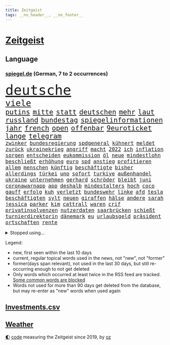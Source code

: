 ```yaml
---
title: Zeitgeist
tags: __no_header__, __no_footer__
---
```


# [Zeitgeist](https://oliz.io/zeitgeist/)

## Language

<h3><a href="https://www.spiegel.de" target="_blank">spiegel.de</a> (German, 7 to 2 occurrences)</h3>
<p style="font-family:monospace">
<span style="font-size:32pt"><a href="news_links.html#deutsche" class="current">deutsche</a></span>
<br>
<span style="font-size:20pt"><a href="news_links.html#viele" class="current">viele</a></span>
<br>
<span style="font-size:16pt"><a href="news_links.html#putins" class="current">putins</a></span>
<span style="font-size:16pt"><a href="news_links.html#mitte" class="current">mitte</a></span>
<span style="font-size:16pt"><a href="news_links.html#statt" class="current">statt</a></span>
<span style="font-size:16pt"><a href="news_links.html#deutschen" class="current">deutschen</a></span>
<span style="font-size:16pt"><a href="news_links.html#mehr" class="current">mehr</a></span>
<span style="font-size:16pt"><a href="news_links.html#laut" class="current">laut</a></span>
<span style="font-size:16pt"><a href="news_links.html#russland" class="current">russland</a></span>
<span style="font-size:16pt"><a href="news_links.html#bundestag" class="current">bundestag</a></span>
<span style="font-size:16pt"><a href="news_links.html#spiegelinformationen" class="current">spiegelinformationen</a></span>
<span style="font-size:16pt"><a href="news_links.html#jahr" class="current">jahr</a></span>
<span style="font-size:16pt"><a href="news_links.html#french" class="current">french</a></span>
<span style="font-size:16pt"><a href="news_links.html#open" class="current">open</a></span>
<span style="font-size:16pt"><a href="news_links.html#offenbar" class="current">offenbar</a></span>
<span style="font-size:16pt"><a href="news_links.html#9euroticket" class="current">9euroticket</a></span>
<span style="font-size:16pt"><a href="news_links.html#lange" class="current">lange</a></span>
<span style="font-size:16pt"><a href="news_links.html#telegram" class="current">telegram</a></span>
<br>
<span style="font-size:12pt"><a href="news_links.html#zwinker" class="new">zwinker</a></span>
<span style="font-size:12pt"><a href="news_links.html#bundesregierung" class="current">bundesregierung</a></span>
<span style="font-size:12pt"><a href="news_links.html#spdgeneral" class="new">spdgeneral</a></span>
<span style="font-size:12pt"><a href="news_links.html#kühnert" class="current">kühnert</a></span>
<span style="font-size:12pt"><a href="news_links.html#meldet" class="current">meldet</a></span>
<span style="font-size:12pt"><a href="news_links.html#zurück" class="current">zurück</a></span>
<span style="font-size:12pt"><a href="news_links.html#ukrainekrieg" class="current">ukrainekrieg</a></span>
<span style="font-size:12pt"><a href="news_links.html#angriff" class="current">angriff</a></span>
<span style="font-size:12pt"><a href="news_links.html#macht" class="current">macht</a></span>
<span style="font-size:12pt"><a href="news_links.html#2022" class="current">2022</a></span>
<span style="font-size:12pt"><a href="news_links.html#ich" class="current">ich</a></span>
<span style="font-size:12pt"><a href="news_links.html#inflation" class="current">inflation</a></span>
<span style="font-size:12pt"><a href="news_links.html#sorgen" class="current">sorgen</a></span>
<span style="font-size:12pt"><a href="news_links.html#entscheiden" class="current">entscheiden</a></span>
<span style="font-size:12pt"><a href="news_links.html#eukommission" class="current">eukommission</a></span>
<span style="font-size:12pt"><a href="news_links.html#öl" class="current">öl</a></span>
<span style="font-size:12pt"><a href="news_links.html#neue" class="current">neue</a></span>
<span style="font-size:12pt"><a href="news_links.html#mindestlohn" class="current">mindestlohn</a></span>
<span style="font-size:12pt"><a href="news_links.html#beschließt" class="current">beschließt</a></span>
<span style="font-size:12pt"><a href="news_links.html#erhöhung" class="current">erhöhung</a></span>
<span style="font-size:12pt"><a href="news_links.html#euro" class="current">euro</a></span>
<span style="font-size:12pt"><a href="news_links.html#spd" class="current">spd</a></span>
<span style="font-size:12pt"><a href="news_links.html#anstieg" class="current">anstieg</a></span>
<span style="font-size:12pt"><a href="news_links.html#profitieren" class="current">profitieren</a></span>
<span style="font-size:12pt"><a href="news_links.html#allem" class="current">allem</a></span>
<span style="font-size:12pt"><a href="news_links.html#menschen" class="current">menschen</a></span>
<span style="font-size:12pt"><a href="news_links.html#künftig" class="current">künftig</a></span>
<span style="font-size:12pt"><a href="news_links.html#beschäftigte" class="current">beschäftigte</a></span>
<span style="font-size:12pt"><a href="news_links.html#bisher" class="current">bisher</a></span>
<span style="font-size:12pt"><a href="news_links.html#allerdings" class="current">allerdings</a></span>
<span style="font-size:12pt"><a href="news_links.html#türkei" class="current">türkei</a></span>
<span style="font-size:12pt"><a href="news_links.html#uno" class="current">uno</a></span>
<span style="font-size:12pt"><a href="news_links.html#sofort" class="current">sofort</a></span>
<span style="font-size:12pt"><a href="news_links.html#turkiye" class="new">turkiye</a></span>
<span style="font-size:12pt"><a href="news_links.html#außenhandel" class="new">außenhandel</a></span>
<span style="font-size:12pt"><a href="news_links.html#ukraine" class="current">ukraine</a></span>
<span style="font-size:12pt"><a href="news_links.html#unternehmen" class="current">unternehmen</a></span>
<span style="font-size:12pt"><a href="news_links.html#gerhard" class="current">gerhard</a></span>
<span style="font-size:12pt"><a href="news_links.html#schröder" class="current">schröder</a></span>
<span style="font-size:12pt"><a href="news_links.html#bleibt" class="current">bleibt</a></span>
<span style="font-size:12pt"><a href="news_links.html#juni" class="current">juni</a></span>
<span style="font-size:12pt"><a href="news_links.html#coronawarnapp" class="new">coronawarnapp</a></span>
<span style="font-size:12pt"><a href="news_links.html#app" class="current">app</a></span>
<span style="font-size:12pt"><a href="news_links.html#deshalb" class="current">deshalb</a></span>
<span style="font-size:12pt"><a href="news_links.html#mindestalters" class="new">mindestalters</a></span>
<span style="font-size:12pt"><a href="news_links.html#hoch" class="current">hoch</a></span>
<span style="font-size:12pt"><a href="news_links.html#coco" class="new">coco</a></span>
<span style="font-size:12pt"><a href="news_links.html#gauff" class="new">gauff</a></span>
<span style="font-size:12pt"><a href="news_links.html#erfolg" class="current">erfolg</a></span>
<span style="font-size:12pt"><a href="news_links.html#kuh" class="current">kuh</a></span>
<span style="font-size:12pt"><a href="news_links.html#verletzt" class="current">verletzt</a></span>
<span style="font-size:12pt"><a href="news_links.html#bundeswehr" class="current">bundeswehr</a></span>
<span style="font-size:12pt"><a href="news_links.html#linke" class="current">linke</a></span>
<span style="font-size:12pt"><a href="news_links.html#afd" class="current">afd</a></span>
<span style="font-size:12pt"><a href="news_links.html#tesla" class="current">tesla</a></span>
<span style="font-size:12pt"><a href="news_links.html#beschäftigten" class="current">beschäftigten</a></span>
<span style="font-size:12pt"><a href="news_links.html#sylt" class="current">sylt</a></span>
<span style="font-size:12pt"><a href="news_links.html#neuen" class="current">neuen</a></span>
<span style="font-size:12pt"><a href="news_links.html#giraffen" class="new">giraffen</a></span>
<span style="font-size:12pt"><a href="news_links.html#hälse" class="new">hälse</a></span>
<span style="font-size:12pt"><a href="news_links.html#andere" class="current">andere</a></span>
<span style="font-size:12pt"><a href="news_links.html#sarah" class="current">sarah</a></span>
<span style="font-size:12pt"><a href="news_links.html#jessica" class="current">jessica</a></span>
<span style="font-size:12pt"><a href="news_links.html#parker" class="new">parker</a></span>
<span style="font-size:12pt"><a href="news_links.html#kim" class="current">kim</a></span>
<span style="font-size:12pt"><a href="news_links.html#cattrall" class="new">cattrall</a></span>
<span style="font-size:12pt"><a href="news_links.html#waren" class="current">waren</a></span>
<span style="font-size:12pt"><a href="news_links.html#crif" class="new">crif</a></span>
<span style="font-size:12pt"><a href="news_links.html#privatinsolvenzen" class="new">privatinsolvenzen</a></span>
<span style="font-size:12pt"><a href="news_links.html#nutzerdaten" class="current">nutzerdaten</a></span>
<span style="font-size:12pt"><a href="news_links.html#saarbrücken" class="current">saarbrücken</a></span>
<span style="font-size:12pt"><a href="news_links.html#schießt" class="current">schießt</a></span>
<span style="font-size:12pt"><a href="news_links.html#turnierdirektorin" class="new">turnierdirektorin</a></span>
<span style="font-size:12pt"><a href="news_links.html#dänemark" class="current">dänemark</a></span>
<span style="font-size:12pt"><a href="news_links.html#eu" class="current">eu</a></span>
<span style="font-size:12pt"><a href="news_links.html#urlaubsgeld" class="new">urlaubsgeld</a></span>
<span style="font-size:12pt"><a href="news_links.html#präsident" class="current">präsident</a></span>
<span style="font-size:12pt"><a href="news_links.html#ortschaften" class="new">ortschaften</a></span>
<span style="font-size:12pt"><a href="news_links.html#rente" class="current">rente</a></span>
</p>
<details>
<summary>Stopped using...</summary>
<p class="former" style="font-size:12pt">
benjamin(590) einiges(590) früh(590) unmöglich(590) entschuldigt(589) erfolgreich(589) neuseeland(589) scheuer(589) sonne(588) unterschiede(588) vorsitzende(588) armenien(587) entwicklungen(587) feierte(587) kauft(587) manchen(587) niederländische(587) trauer(587) weise(587) arsenal(586) beruf(586) einstieg(586) geboren(586) konfrontiert(586) konzept(586) paare(586) persönliche(586) ruhe(586) sturz(586) verlief(586) äußerungen(586) bernd(585) echte(585) flieht(585) frank(585) gewerkschaft(585) jahrzehnten(585) leisten(585) ernst(584) fortschritt(584) geboten(584) gegenseitig(584) jüngste(584) konzernchef(584) schiedsrichter(584) sicherheitskräfte(584) sturm(584) szene(584) terroristen(584) tests(584) treffer(584) usgericht(584) 150(583) bisschen(583) diskutieren(583) dubai(583) erfahrung(583) erscheinen(583) fahrt(583) hinaus(583) höheren(583) ikone(583) infizierte(583) jagd(583) juventus(583) mangelt(583) minderjährige(583) stefan(583) unruhen(583) vollständig(583) ausflug(582) betriebe(582) bundestags(582) coronatest(582) erzielt(582) grünheide(582) nachspiel(582) schwangerschaft(582) tweet(582) anbieten(581) elfmeter(581) herzogin(581) humanitäre(581) internationaler(581) maximal(581) plaßmann(581) stuttmann(581) worauf(581) ziemlich(581) 7(580) abgesetzt(580) beschimpft(580) hunde(580) illegalen(580) kollaps(580) rechtsextremisten(580) tödliche(580) wirkt(580) wohnen(580) europäischer(579) geräte(579) kostet(579) laschet(579) opfern(579) tagelang(579) weisen(579) anschließend(578) antarktis(578) behandeln(578) endgültig(578) gelegenheit(578) genutzt(578) verteidigung(578) 43(577) beispielen(577) dachte(577) debatten(577) gemeinsamen(577) kolumnist(577) kraftvoll(577) literatur(577) pflege(577) rekordhoch(577) schnee(577) tauchen(577) beleidigt(576) dementiert(576) geklärt(576) hände(576) klein(576) kontrolliert(576) reagierten(576) restaurants(576) tötet(576) beachten(575) brutal(575) gastgeber(575) hunderten(575) leitet(575) milliarde(575) sächsischen(575) verspielt(575) vorstellen(575) ausschuss(574) einziehen(574) nürnberg(574) schriftstellerin(574) ärgert(574) fakten(573) flüchtlingen(573) genehmigung(573) meinungsfreiheit(573) staats(573) verstärken(573) weltwirtschaft(573) autoindustrie(572) feuerwehrleute(572) haushalte(572) sportlerinnen(572) trauen(572) verdächtigt(572) 45(571) fortgesetzt(571) kindes(571) pflegekräfte(571) privat(571) ermordeten(570) forschung(570) patient(570) schuss(570) regiert(569) drastische(568) einiger(568) polnische(568) vaters(568) verbindet(568) zimmer(568) coronapolitik(567) immunität(567) nase(567) verwandelt(567) 4(566) clemens(566) dämpfer(566) entsetzen(566) gesamten(566) küstenwache(566) signalisiert(566) hielten(565) indonesien(565) umweltschutz(565) dominanz(564) kommunistische(564) le(564) aufgetaucht(563) auktion(563) landete(563) pkw(563) älteren(563) spitzenreiter(562) analysiert(561) antonio(561) bestmarke(561) fan(561) laufenden(561) fürth(560) probe(560) strenge(559) stimmten(558) erschießt(557) umfragewerte(557) mitarbeiterin(556) pushbacks(556) legende(555) pleite(555) vorteile(555) fußballwm(554) kassierte(554) niederländischen(554) schlugen(554) generalbundesanwalt(552) heutigen(552) football(551) verfassungsgericht(551) erfährt(550) halbe(550) zeigten(548) atomkraft(547) zuspruch(547) festhalten(545) gesetzliche(545) ungeklärt(545) einblick(544) katharina(543) munition(542) geblieben(541) vertraute(541) einblicke(538) palmer(538) athletinnen(536) entbrannt(534) flug(534) pentagon(533) sprit(532) weitreichende(531) sammeln(529) spacex(527) rolf(525) entführt(524) suv(524) coronafolgen(523) vereins(522) tolle(521) wmtitel(521) rechter(520) cdu/csu(517) aggressiv(516) ausgemacht(516) behindert(511) pfleger(510) 15jährige(505) auslieferung(505) 150000(498) spritze(491) irgendwie(488) fotografiert(472) klettert(471) nationalpark(457) ausstellung(455) neonazis(455) entzogen(449) wolken(447) autobahnen(444) günstig(442) neuanfang(438) fängt(435) happy(421) pressefreiheit(416) beleidigte(406) unterschiedliche(403) finanziert(390) nötigen(378) afghanischen(372) stolpert(367) 38(357) gefälscht(353) ungeimpfte(352) tendenzen(350) unglaublich(344) umfassende(335) chipmangel(333) lokal(333) träumt(331) fotografen(328) staatspräsidenten(326) vorerkrankungen(324) delta(322) arme(321) füllen(317) jahrelange(317) parteispitze(317) white(313) spiegelpodcast(312) assange(311) 2005(310) spitzenpolitiker(309) mächtigen(304) chaotischen(303) verurteilung(303) heiraten(302) wunderkind(299) ermordung(294) karrierecoach(294) sorgten(294) gewürdigt(293) konzentriert(292) rohstoff(289) bezieht(287) pegasus(287) vertretung(285) winde(285) zerstörten(285) revier(282) topmanager(282) nrwministerpräsident(281) gestern(277) nicole(277) rutscht(276) staatskonzern(273) lauf(270) musks(270) 400000(268) alternative(268) drauf(267) chappatte(266) stehlen(265) rights(264) watch(264) fische(263) beobachter(262) z(260) drehte(259) gewohnt(259) hessens(259) müttern(259) scholz'(259) tabellenführer(259) king(258) 2025(252) staatsbesuch(252) tabellenführung(251) ernüchternd(250) gefiel(248) 115(245) verstärkung(245) ausreisen(244) böse(243) instanz(243) lka(243) gysi(242) operationen(242) pfizer(242) krieger(241) fehlender(240) gerichtsurteil(240) zuwachs(240) heilen(239) gleichen(238) gesetzesänderung(237) telefoniert(237) autoritäre(236) arten(235) fracht(234) messe(234) nackt(234) trage(234) zwecke(234) bundestagsdebatte(233) bali(232) deaktiviert(232) feministin(230) kleinere(230) überraschte(230) coronaprotest(229) demut(227) basketballstar(226) empfing(225) auszubildende(224) ham(222) unterhaus(221) wesen(220) gestiegenen(219) lithium(219) erneutes(218) franz(218) gefeuert(218) krankenkassen(217) arbeitslosen(215) vermitteln(215) alarmieren(214) mützenich(213) einschüchtern(211) 78(209) organisieren(209) gaspreisen(208) grundlegende(208) kongo(208) verheerendes(207) bestimmen(206) eingedrungen(206) bedrängt(205) bernhard(205) dan(205) herunter(205) menschheit(205) parlamentarier(204) coronalage(202) eingefroren(202) wirksam(201) spielzeug(199) größtem(198) radikaler(198) verstorbene(198) aufpassen(197) bayernprofi(196) versenkt(196) luftwaffe(195) oberlandesgericht(195) booster(194) legendäre(193) verlobt(191) masked(189) preisverleihung(189) immobilienbesitzer(188) meldungen(188) thorsten(188) kritikern(187) baldwin(186) menschenrechtsorganisation(186) tödlichem(186) bekannteste(185) geschaut(184) summen(183) verwehrt(183) zeichner(182) hotspur(181) mehrheitlich(181) perfekt(181) ablehnung(180) feuerte(179) kürzer(179) ungestört(179) eegumlage(178) frisst(178) amanda(177) schier(177) verschwörungstheorien(177) boykottieren(176) michel(176) tatortvote(175) ausschließen(174) wirtschaftsmetropole(174) erlaubte(173) teslaaktien(173) tommy(173) wirtschaftlich(173) rudolf(172) karneval(171) lebenslang(171) extremer(170) tories(170) strompreise(169) einladung(168) mail(168) welten(168) dutzenden(167) oskar(167) otto(167) rekordzahl(167) vorkehrungen(167) guterres(166) promis(166) unogeneralsekretär(166) einschränken(165) kalter(163) heran(162) künstlers(162) unendliche(162) verschiedener(162) versicherten(162) brandbrief(161) rostocker(161) dinosaurier(160) jederzeit(160) ausliefern(159) emotional(159) explodieren(159) peng(159) shuai(159) geteilt(158) impfpässe(158) mischt(158) sagten(158) verschollen(157) hoffe(155) lehrerinnen(155) schande(155) unterzeichnen(155) allgemeine(154) coronaimpfpflicht(153) moralisch(152) omikronvariante(152) familienministerin(151) rätselhafter(151) demütigung(149) omikronausbruch(149) holland(148) mecklenburgvorpommerns(148) steuergeld(148) gemütlich(147) möchten(147) einzelfall(146) rechtsradikalen(146) bundestages(145) angelegt(144) beziehen(144) greuther(144) turniere(144) alarmierend(142) beten(142) gedenkt(142) bowl(141) commerzbank(141) fotostrecke(141) patzer(141) beamter(140) getäuscht(140) ricarda(140) erschwert(139) europaweit(139) ungleich(139) aktiver(138) inspiriert(138) beschränken(137) charlotte(137) melbourne(137) persönlichkeit(137) schlaganfall(137) audi(136) geschlecht(136) sperma(136) handball(134) hochzeit(134) way(133) fernweh(132) getränke(132) vorzubereiten(131) meere(130) atemnot(128) neuwagen(128) unterschätzt(128) versteigerung(128) céline(127) härtesten(127) erwachsener(126) gehackt(126) verhör(126) absolut(125) angreifen(125) verkaufte(125) zahlreicher(125) dringende(124) verkünden(124) 2500(123) engel(123) wiederherstellen(122) trinkt(121) hartes(120) mitgliedstaaten(120) osze(120) stefanie(120) getragen(119) krebs(119) energiewirtschaft(118) geistig(118) trockenheit(118) verkürzung(118) feuerwerkskörper(117) damalige(115) vorzeitigen(115) expremier(113) aufgeklärt(112) aufgerüstet(112) kraftwerke(112) reichlich(112) republikanerin(112) großfeuer(111) kommunikation(111) erftstadt(110) klitschko(110) orange(110) ceo(109) eliten(109) insolvenzverfahren(109) algerien(107) helgoland(107) monsanto(107) beschuldigte(106) verlässlich(106) auszuschließen(105) ernennt(105) gejagt(105) sánchez(105) überstehen(105) diebstahl(104) gastbeitrag(104) genaue(104) m(104) bekanntgegeben(103) lobende(103) andrij(102) parteiführung(102) beckenbauer(101) komplexe(101) murray(101) vertuscht(101) erstem(100) everton(100) milliardenschweren(100) assanges(99) eigentore(99) vorrangig(99) abgeschnitten(98) fragten(98) geldquellen(98) kansas(98) militärhilfe(98) erschöpfung(96) hennigwellsow(96) kontaktaufnahme(96) rüstungskonzern(96) schwelle(96) ustruppen(96) ausgespäht(95) neil(95) usbundesstaaten(95) verwaltung(95) zensur(95) grünenvorsitzende(94) hamstern(94) nonne(94) verzeichnen(94) kanadier(93) schnellste(93) verwüstet(93) ablösefrei(92) eubehörde(92) square(92) wüten(92) etabliert(91) gewölbe(91) befristete(90) polizistin(90) tönnies(90) kongresswahlen(89) nazivergleich(89) ohio(89) tappen(89) tessin(89) kündigungswelle(88) vierjähriger(88) ölgemälde(88) alarmbereitschaft(87) behauptete(87) betreibt(87) klug(87) leak(87) niedriger(87) überlaufen(87) boykotts(86) börsenwert(86) ernannten(86) gläubigen(86) ideal(86) küsten(86) lautstark(86) lästert(86) rekonstruktion(86) staatsanwälte(86) wmfinals(86) zombie(86) 92(85) bombardiert(85) end(85) geschwächt(85) gitter(85) schlägen(85) stammen(85) 98(84) cold(84) enttäuschten(84) kooperativ(84) niederländischer(84) pornos(84) ramadan(84) ronnie(84) 1982(83) befristet(83) zusammenziehen(83) angstzuständen(82) fight(82) fremde(82) hilfsgütern(82) kindergarten(82) modernisierung(82) nizza(82) norwegischer(82) stärkung(82) weiwei(82) althaus(81) antisemitismusvorwürfe(81) bundeswehreinsatz(81) denselben(81) skispringerin(81) ständigem(81) unerwartetes(81) versuchter(81) abgeschafft(80) ernsthaft(80) kurt(80) modi(80) motiven(80) muslime(80) narendra(80) thief(80) torwart(80) air(79) dagmar(79) fantastisch(79) hacks(79) parlamente(79) spdgesundheitsminister(79) vergaben(79) ökostrom(79) instagramposts(78) mau(78) raketenstufe(78) vorkommen(78) bologna(77) brustkrebs(77) geschäftspartner(77) kanonen(77) kollabierte(77) königsfamilie(77) paula(77) populärer(77) spdpromis(77) stromkosten(77) daxkonzerns(76) eukommissionspräsidentin(76) feuerwehreinsatz(76) rückrunde(76) tencent(76) therapie(76) coachellafestival(75) kelly(75) luftraum(75) stützt(75) verspätet(75) menschliches(74) patzte(74) teilrückzug(74) wachsenden(74) zäh(74) anflug(73) fortsetzen(73) oleg(73) rissen(73) schwache(73) sportart(73) vergrößert(73) antonia(72) brüste(72) luxusautos(72) manipulierter(72) verkommen(72) abbau(71) anliegen(71) bevorsteht(71) coronainfizierte(71) hinterbliebenen(71) messbar(71) süddeutschen(71) terror(71) werbeverbot(71) boom(70) glimpflich(70) göttin(70) hapert(70) nintendo(70) odessa(70) statue(70) valentin(70) wii(70) 237(69) amtlich(69) brandenburger(69) mohan(69) märkte(69) unmittelbar(69) vorgehens(69) befruchtung(68) bundesligaspiel(68) coronaviren(68) stücke(68) zentraler(68) amtierende(67) ankläger(67) entwenden(67) reindl(67) ruiniert(67) chemikalien(66) dieter(66) energieträgern(66) gasimporte(66) gegenden(66) rekordtief(66) stoff(66) überweisen(66) abrüstung(65) geheimdienstchef(65) hingewiesen(65) höchstwahrscheinlich(65) itsicherheitsfirma(65) jüngstes(65) kletterten(65) konkretisiert(65) mobilität(65) umsatzeinbruch(65) ulla(64) unfair(64) auswüchse(63) bedrohe(63) krönt(63) masse(63) russisch(63) stromversorgung(63) ausweitung(62) beschreiben(62) schwenkt(62) bahnt(61) ernährung(61) invasoren(61) schmerzt(61) schwindel(61) ampelfraktionen(60) kontrahentin(60) mobilmachung(60) pazifismus(60) ukrainedebatte(60) umbenannt(60) drosseln(59) kasse(59) punktet(59) speicher(59) teuerungsrate(59) 64(58) herzen(58) panzern(58) raketeneinschläge(58) zugzwang(58) blaue(57) blau(56) clanmitglied(56) eingriffen(56) entgehen(56) geleitet(56) hauses(56) scheiterns(56) sexismus(56) zivilbevölkerung(56) ehepaars(55) microsoft(55) bronzezeit(54) geringere(54) rot(54) aufbrechen(53) bekräftigte(53) gasembargo(53) großaktionär(53) großstadt(53) helm(53) élysée(52) dna(51) erpresst(51) journalistenverband(51) marathon(51) maßstab(51) modernen(51) nachkochen(51) simpler(51) einrichtung(50) gemeint(50) islam(50) mechanismus(50) pfiffe(50) tenniskarriere(50) abgeraten(49) energiepolitik(49) eurofighter(49) hungern(49) oligarch(49) träfe(49) dilemma(48) emanzipieren(48) günstiger(48) expedition(47) offiziere(47) raser(47) sowieso(47) abgeschoben(46) europatour(46) nico(46) prosiebensat1(46) reduzierung(46) scheuen(46) verschollenes(46) erpressung(45) hilfsbereitschaft(45) köpfe(45) resultat(45) spannenden(45) zurückhaltend(45) bulgarien(44) derartige(44) größerer(44) kaspersky(44) lafontaine(44) menschenrechtsaktivist(44) nachrichtenagenturen(44) wiener(44) agentur(43) bahrain(43) kasperskysoftware(43) leitungen(43) umsätze(43) verbraucht(43) aufstiegsrennen(42) bewährungsprobe(42) brillierte(42) puma(42) teamleiter(42) auffangstation(41) beweist(41) esa(41) immobilienkonzern(41) spiels(41) verkäufe(41) 38jährigen(40) energiepauschale(40) erforderlich(40) hirnforscher(40) einkaufszentrum(39) fox(39) aufgeführt(38) blauer(38) enttarnt(38) fabulierte(38) gasengpass(38) informanten(38) israelreise(38) millionenstädte(38) pkwmaut(38) spritschlucker(38) zurückschlagen(38) abgedreht(37) donbas(37) spalten(37) unterschreibt(37) angehören(36) diagnostiziert(36) disco(36) erfindet(36) geburtstagspartys(36) grundgesetzänderung(36) kläger(36) minimal(36) nationalgardisten(36) überzeugungen(36) asphalt(35) leistet(35) nuklearwaffen(35) singer(35) spürt(35) substanzen(35) filiale(34) fördert(34) lobte(34) separatistenführer(34) theoretisch(34) abhängen(33) ausprobieren(33) dino(33) fußballerinnen(33) johan(33) russlandgeschäft(33) stopps(33) bestechlichkeit(32) crew(32) fördermittel(32) immobilienkonzerns(32) marken(32) natogipfel(32) ordnen(32) dresdener(31) fastenmonat(31) friedensbewegte(31) kotropfen(31) motto(31) auffüllen(30) leitartikel(30) miriam(30) schoa(30) ullrich(30) abschläge(29) autokonzern(29) fsb(29) packenden(29) tagelanger(29) zerlegen(29) essay(28) euroraum(28) exkanzlerin(28) gaszahlung(28) mangelnden(28) portion(28) setze(28) verüben(28) beschwichtigt(27) eishockeybund(27) kriegsparteien(27) medizinisch(27) entlastungspakete(26) flotte(26) gashahn(26) zugänge(26) élyséepalast(26) choreograf(25) dichtmachen(25) ego(25) fleischkonsum(25) frankreichwahl(25) labor(25) sortieren(25) antisemiten(24) aserbaidschan(24) bergkarabach(24) bogen(24) freitesten(24) kämpfende(24) lieferanten(24) strömungen(24) vergehen(24) antisemitische(23) barth(23) bergwerk(23) darknet(23) fehlentscheidungen(23) grubenunglück(23) leihen(23) mutterfirma(23) wahlalter(23) artenschutz(22) betriebsunfall(22) heimtückische(22) anreize(21) augsburger(21) eingekauft(21) sandhausen(21) villarreal(21) aufstocken(20) f***(20) mekka(20) mittag(20) t(20) unternehmerin(20) übergriff(20) rocket(19) bryan(18) bundesnachrichtendienst(18) enttäuschenden(18) mélanie(18) planet(18) sommerferien(18) verteidigungsfähigkeit(18) visionen(18) axiom1(17) cia(17) jérôme(17) osterfeiertagen(17) passanten(17) traditionen(17) usauslandsgeheimdienst(17) fa(16) komplizierte(16) subversiven(16) 88(15) aufstiegskampf(15) dahin(15) energiemanager(15) rechtspopulistin(15) tempelberg(15) zukommt(15) absurder(14) aufgegangen(14) heranrücken(14) kremlherrscher(14) osterfest(14) tags(14) terrorzelle(14) wünsche(14) ökosystem(14) birnbaum(13) eonchef(13) leonhard(13) pogba(13) südafrikas(13) bodycamaufnahmen(12) eingeschlossenen(12) entführen(12) eumitgliedstaaten(12) gepard(12) hauptpreis(12) leopard(12) mariupols(12) panzerlieferungen(12) produktionsprobleme(12) sprengstoffanschläge(12) traditionsreichen(12) ubahnstation(12) verärgert(12) zentralafrikanische(12) zusammenhängen(12) feministische(11) habecks(11) impfdosen(11) löschung(11) neuartige(11) nou(11) paus(11) positionieren(11) spieltage(11) sprunghaft(11)
</p>
</details>
<p>Legend:
<ul>
<li><span class="new">new</span>, first seen within the last 10 days</li>
<li><span class="current">current</span>, regular topical words used in the news, not "new", not "former"</li>
<li><span class="former">former(days span relevant)</span>, not used in the last 30 days, but still re-occurring enough to not get deleted</li>
<li>Only words which occurred at least twice in the RSS feed are tracked. <a href="language/filters.py">Some common words are blocked</a></li>
<li>Words not used for more than 90 days get deleted from the database, but may re-enter as "new" words when used again</li>
</ul>
</p>

## [Investments](investments.html)[.csv](investments.csv)

## [Weather](weather.html)

<footer>
<a href="javascript:toggleTheme()" class="nav">🌓</a>
<a href="https://github.com/ooz/zeitgeist">code</a> measuring the Zeitgeist since 2019, by <a href="https://oliz.io">oz</a>
</footer>
